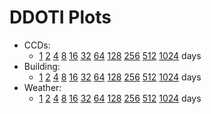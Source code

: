 <!----------------------------------------------------------------------

This file is part of the UNAM telescope control system.

------------------------------------------------------------------------

Copyright © 2018, 2019 Alan M. Watson <alan@astro.unam.mx>

Permission to use, copy, modify, and distribute this software for any
purpose with or without fee is hereby granted, provided that the above
copyright notice and this permission notice appear in all copies.

THE SOFTWARE IS PROVIDED "AS IS" AND THE AUTHOR DISCLAIMS ALL
WARRANTIES WITH REGARD TO THIS SOFTWARE INCLUDING ALL IMPLIED
WARRANTIES OF MERCHANTABILITY AND FITNESS. IN NO EVENT SHALL THE
AUTHOR BE LIABLE FOR ANY SPECIAL, DIRECT, INDIRECT, OR CONSEQUENTIAL
DAMAGES OR ANY DAMAGES WHATSOEVER RESULTING FROM LOSS OF USE, DATA OR
PROFITS, WHETHER IN AN ACTION OF CONTRACT, NEGLIGENCE OR OTHER
TORTIOUS ACTION, ARISING OUT OF OR IN CONNECTION WITH THE USE OR
PERFORMANCE OF THIS SOFTWARE.

----------------------------------------------------------------------->

# DDOTI Plots

* CCDs:
  + [1](plots/ccds-1.png) [2](plots/ccds-2.png) [4](plots/ccds-4.png) [8](plots/ccds-8.png) [16](plots/ccds-16.png) [32](plots/ccds-32.png) [64](plots/ccds-64.png) [128](plots/ccds-128.png) [256](plots/ccds-256.png)  [512](plots/ccds-512.png) [1024](plots/ccds-1024.png) days
* Building: 
  + [1](plots/building-1.png) [2](plots/building-2.png) [4](plots/building-4.png) [8](plots/building-8.png) [16](plots/building-16.png) [32](plots/building-32.png) [64](plots/building-64.png) [128](plots/building-128.png) [256](plots/building-256.png)  [512](plots/building-512.png) [1024](plots/building-1024.png) days
* Weather:
  + [1](plots/weather-1.png) [2](plots/weather-2.png) [4](plots/weather-4.png) [8](plots/weather-8.png) [16](plots/weather-16.png) [32](plots/weather-32.png) [64](plots/weather-64.png) [128](plots/weather-128.png) [256](plots/weather-256.png)  [512](plots/weather-512.png) [1024](plots/weather-1024.png) days

</hr>
